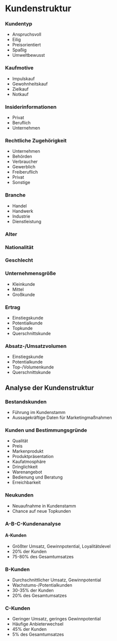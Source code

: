 # Kundenstruktur

### Kundentyp
- Anspruchsvoll
- Eilig
- Preisorientiert
- Spaßig
- Umweltbewusst

### Kaufmotive
- Impulskauf
- Gewohnheitskauf
- Zielkauf
- Notkauf

### Insiderinformationen
- Privat
- Beruflich
- Unternehmen

### Rechtliche Zugehörigkeit
- Unternehmen
- Behörden
- Verbraucher
- Gewerblich
- Freiberuflich
- Privat
- Sonstige

### Branche
- Handel
- Handwerk
- Industrie
- Dienstleistung

### Alter
### Nationalität
### Geschlecht

### Unternehmensgröße
- Kleinkunde
- Mittel
- Großkunde

### Ertrag
- Einstiegskunde
- Potentialkunde
- Topkunde
- Querschnittskunde

### Absatz-/Umsatzvolumen
- Einstiegskunde
- Potentialkunde
- Top-/Volumenkunde
- Querschnittskunde

## Analyse der Kundenstruktur

### Bestandskunden
- Führung im Kundenstamm
- Aussagekräftige Daten für Marketingmaßnahmen

### Kunden und Bestimmungsgründe
- Qualität
- Preis
- Markenprodukt
- Produktpräsentation
- Kaufatmosphäre
- Dringlichkeit
- Warenangebot
- Bedienung und Beratung
- Erreichbarkeit

### Neukunden
- Neuaufnahme in Kundenstamm
- Chance auf neue Topkunden

### A-B-C-Kundenanalyse

#### A-Kunden
- Größter Umsatz, Gewinnpotential, Loyalitätslevel
- 20% der Kunden
- 75-80% des Gesamtumsatzes

### B-Kunden
- Durchschnittlicher Umsatz, Gewinnpotential
- Wachstums-/Potentialkunden
- 30-35% der Kunden
- 20% des Gesamtumsatzes

### C-Kunden
- Geringer Umsatz, geringes Gewinnpotential
- Häufige Anbieterwechsel
- 45% der Kunden
- 5% des Gesamtumsatzes
